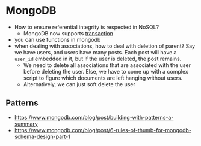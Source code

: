 # MongoDB

- How to ensure referential integrity is respected in NoSQL?
  - MongoDB now supports [transaction](https://docs.mongodb.com/manual/core/transactions/)
- you can use functions in mongodb
- when dealing with associations, how to deal with deletion of parent? Say we have users, and users have many posts. Each post will have a `user_id` embedded in it, but if the user is deleted, the post remains.
  - We need to delete all associations that are associated with the user before deleting the user. Else, we have to come up with a complex script to figure which documents are left hanging without users.
  - Alternatively, we can just soft delete the user

## Patterns
- https://www.mongodb.com/blog/post/building-with-patterns-a-summary
- https://www.mongodb.com/blog/post/6-rules-of-thumb-for-mongodb-schema-design-part-1
